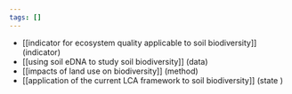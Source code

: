 ```yaml
---
tags: []
---
```

- [[indicator for ecosystem quality applicable to soil biodiversity]] (indicator)
- [[using soil eDNA to study soil biodiversity]] (data)
- [[impacts of land use on biodiversity]] (method)
- [[application of the current LCA framework to soil biodiversity]] (state )